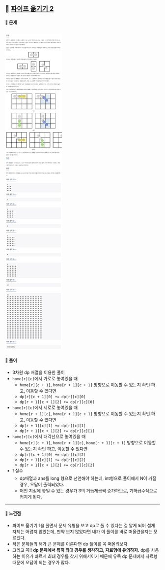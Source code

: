 ## 📖 [파이프 옮기기 2](https://www.acmicpc.net/problem/17069)
#### 📍 문제
![img](./assets/17069_파이프옮기기2.png)
---
#### 📍 풀이
- 3차원 dp 배열을 이용한 풀이
- `home[r][c]`에서 가로로 놓여있을 때
  - `home[r][c + 1]`, `home[r + 1][c + 1]` 방향으로 이동할 수 있는지 확인 하고, 이동할 수 있다면 
  - `dp[r][c + 1][0] += dp[r][c][0]`
  - `dp[r + 1][c + 1][2] += dp[r][c][0]`
- `home[r][c]`에서 세로로 놓여있을 때
  - `home[r + 1][c]`, `home[r + 1][c + 1]` 방향으로 이동할 수 있는지 확인 하고, 이동할 수 있다면 
  - `dp[r + 1][c][1] += dp[r][c][1]`
  - `dp[r + 1][c + 1][2] += dp[r][c][1]`
- `home[r][c]`에서 대각선으로 놓여있을 때
  - `home[r][c + 1]`, `home[r + 1][c]`, `home[r + 1][c + 1]` 방향으로 이동할 수 있는지 확인 하고, 이동할 수 있다면 
  - `dp[r][c + 1][0] += dp[r][c][2]`
  - `dp[r + 1][c][1] += dp[r][c][2]`
  - `dp[r + 1][c + 1][2] += dp[r][c][2]`
- ❗️ 실수
  - dp배열과 ans를 long 형으로 선언해야 하는데, int형으로 풀이해서 N이 커질 경우, 오답이 출력되었다.
  - 어떤 지점에 놓일 수 있는 경우가 3의 거듭제곱씩 증가하므로, 기하급수적으로 커지게 된다.
---
#### 📍 느낀점
- 파이프 옮기기 1을 풀면서 문제 유형을 보고 dp로 풀 수 있다는 걸 알게 되어 설계 자체는 어렵지 않았는데, 만약 보지 않았다면 내가 이 풀이를 바로 떠올렸을지는 모르겠다.
- 작은 문제들의 해가 큰 문제를 이룬다면 dp 풀이를 꼭 떠올려보자
- 그리고 꼭!! **dp 문제에서 특히 최대 경우를 생각하고, 자료형에 유의하자.** dp를 사용하는 이유가 빠르게 최대 경우를 찾기 위해서이기 때문에 유독 dp 문제에서 자료형 때문에 오답이 되는 경우가 많다.